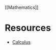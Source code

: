 [[Mathematics]]

# Resources

- [Calculus](https://www.youtube.com/playlist?list=PL67C119EDA6BDE946)
